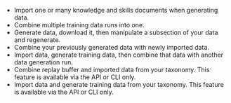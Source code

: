 - Import one or many knowledge and skills documents when generating data.
- Combine multiple training data runs into one.
- Generate data, download it, then manipulate a subsection of your data and regenerate.
- Combine your previously generated data with newly imported data.
- Import data, generate training data, then combine that data with another data generation run.
- Combine replay buffer and imported data from your taxonomy. This feature is available via the API or CLI only.
- Import data and generate training data from your taxonomy. This feature is available via the API or CLI only.

